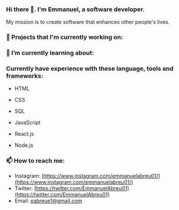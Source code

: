 ### Hi there 👋. I'm Emmanuel, a software developer.
My mission is to create software that enhances other people's lives.

### 🔭 Projects that I'm currently working on:

### 🌱 I’m currently learning about:

### Currently have experience with these language, tools and frameworks:
- HTML
- CSS
- SQL
- JavaScript

- React.js
- Node.js

### 📫 How to reach me:
* Instagram: [https://www.instagram.com/emmanuelabreu01/](https://www.instagram.com/emmanuelabreu01/)
* Twitter: [https://twitter.com/EmmanuelAbreu01](https://twitter.com/EmmanuelAbreu01)
* Email: eabreue1@gmail.com

<!--
**Emmanuel-Abreu/emmanuel-abreu** is a ✨ _special_ ✨ repository because its `README.md` (this file) appears on your GitHub profile.

Here are some ideas to get you started:

- 🔭 I’m currently working on ...
- 🌱 I’m currently learning ...
- 👯 I’m looking to collaborate on ...
- 🤔 I’m looking for help with ...
- 💬 Ask me about ...
- 📫 How to reach me: ...
- 😄 Pronouns: ...
- ⚡ Fun fact: ...
-->
